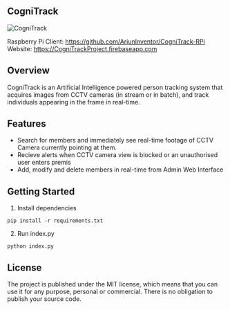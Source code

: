 ## CogniTrack
![CogniTrack](https://cognitrackproject.firebaseapp.com/assets/hero.png)


Raspberry Pi Client: https://github.com/ArjunInventor/CogniTrack-RPi <br>
Website: https://CogniTrackProject.firebaseapp.com
## Overview
CogniTrack is an Artificial Intelligence powered person tracking system that acquires images from CCTV cameras (in stream or in batch), and track individuals appearing in the frame in real-time.

## Features
- Search for members and immediately see real-time footage of CCTV Camera currently pointing at them.
- Recieve alerts when CCTV camera view is blocked or an unauthorised user enters premis
- Add, modify and delete members in real-time from Admin Web Interface

## Getting Started
1. Install dependencies
```
pip install -r requirements.txt
```
2. Run index.py
```
python index.py
```
## License
The project is published under the MIT license, which means that you can use it for any purpose, personal or commercial. There is no obligation to publish your source code.
